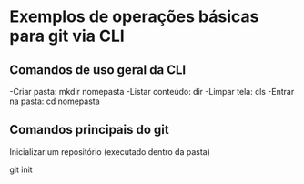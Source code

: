 # Exemplos de operações básicas para git via CLI

## Comandos de uso geral da CLI

-Criar pasta: mkdir  nomepasta
-Listar conteúdo: dir
-Limpar tela: cls
-Entrar na pasta: cd nomepasta

## Comandos principais do git

Inicializar um repositório (executado dentro da pasta)

git init 